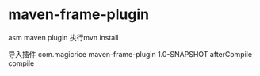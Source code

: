 # maven-frame-plugin
asm maven plugin
执行mvn install

导入插件
            <plugin>
                <groupId>com.magicrice</groupId>
                <artifactId>maven-frame-plugin</artifactId>
                <version>1.0-SNAPSHOT</version>
                <executions>
                    <execution>
                        <goals>
                            <!-- 执行目标 -->
                            <goal>afterCompile</goal>
                        </goals>
                        <!-- 执行这个目标所在的生命周期 -->
                        <phase>compile</phase>
                    </execution>
                </executions>
            </plugin>
            
            
            
